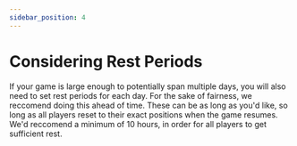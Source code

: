 ```yaml
---
sidebar_position: 4
---
```


# Considering Rest Periods

If your game is large enough to potentially span multiple days, you will also need to set rest periods for each day. For the sake of fairness, we reccomend doing this ahead of time. These can be as long as you'd like, so long as all players reset to their exact positions when the game resumes. We'd reccomend a minimum of 10 hours, in order for all players to get sufficient rest.
